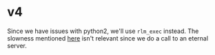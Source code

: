 # v4

Since we have issues with python2, we'll use `rlm_exec` instead.
The slowness mentioned
[here](https://networkradius.com/doc/current/raddb/mods-available/exec.html)
isn't relevant since we do a call to an eternal server.
